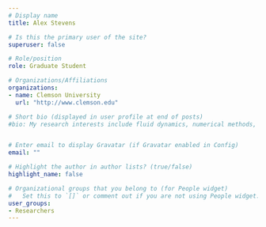 ```yaml
---
# Display name
title: Alex Stevens

# Is this the primary user of the site?
superuser: false

# Role/position
role: Graduate Student

# Organizations/Affiliations
organizations:
- name: Clemson University
  url: "http://www.clemson.edu"

# Short bio (displayed in user profile at end of posts)
#bio: My research interests include fluid dynamics, numerical methods, scientific computation.


# Enter email to display Gravatar (if Gravatar enabled in Config)
email: ""

# Highlight the author in author lists? (true/false)
highlight_name: false

# Organizational groups that you belong to (for People widget)
#   Set this to `[]` or comment out if you are not using People widget.
user_groups:
- Researchers
---
```


